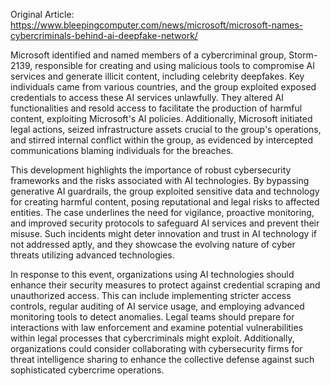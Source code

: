 Original Article: https://www.bleepingcomputer.com/news/microsoft/microsoft-names-cybercriminals-behind-ai-deepfake-network/

Microsoft identified and named members of a cybercriminal group, Storm-2139, responsible for creating and using malicious tools to compromise AI services and generate illicit content, including celebrity deepfakes. Key individuals came from various countries, and the group exploited exposed credentials to access these AI services unlawfully. They altered AI functionalities and resold access to facilitate the production of harmful content, exploiting Microsoft's AI policies. Additionally, Microsoft initiated legal actions, seized infrastructure assets crucial to the group's operations, and stirred internal conflict within the group, as evidenced by intercepted communications blaming individuals for the breaches.

This development highlights the importance of robust cybersecurity frameworks and the risks associated with AI technologies. By bypassing generative AI guardrails, the group exploited sensitive data and technology for creating harmful content, posing reputational and legal risks to affected entities. The case underlines the need for vigilance, proactive monitoring, and improved security protocols to safeguard AI services and prevent their misuse. Such incidents might deter innovation and trust in AI technology if not addressed aptly, and they showcase the evolving nature of cyber threats utilizing advanced technologies.

In response to this event, organizations using AI technologies should enhance their security measures to protect against credential scraping and unauthorized access. This can include implementing stricter access controls, regular auditing of AI service usage, and employing advanced monitoring tools to detect anomalies. Legal teams should prepare for interactions with law enforcement and examine potential vulnerabilities within legal processes that cybercriminals might exploit. Additionally, organizations could consider collaborating with cybersecurity firms for threat intelligence sharing to enhance the collective defense against such sophisticated cybercrime operations.